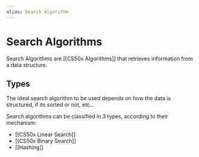 ```yaml
---
alias: Search Algorithm
---
```


# Search Algorithms
Search Algorithms are [[CS50x Algorithms]] that retrieves information from a data structure.

## Types
The ideal search algorithm to be used depends on how the data is structured, if its sorted or not, etc...

Search algorithms can be classified in 3 types, according to their mechanism:  
- [[CS50x Linear Search]]
- [[CS50x Binary Search]]
- [[Hashing]]

